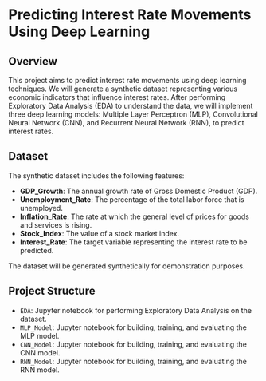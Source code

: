 # Predicting Interest Rate Movements Using Deep Learning

## Overview

This project aims to predict interest rate movements using deep learning techniques. We will generate a synthetic dataset representing various economic indicators that influence interest rates. After performing Exploratory Data Analysis (EDA) to understand the data, we will implement three deep learning models: Multiple Layer Perceptron (MLP), Convolutional Neural Network (CNN), and Recurrent Neural Network (RNN), to predict interest rates.

## Dataset

The synthetic dataset includes the following features:
- **GDP_Growth**: The annual growth rate of Gross Domestic Product (GDP).
- **Unemployment_Rate**: The percentage of the total labor force that is unemployed.
- **Inflation_Rate**: The rate at which the general level of prices for goods and services is rising.
- **Stock_Index**: The value of a stock market index.
- **Interest_Rate**: The target variable representing the interest rate to be predicted.

The dataset will be generated synthetically for demonstration purposes.

## Project Structure

- `EDA`: Jupyter notebook for performing Exploratory Data Analysis on the dataset.
- `MLP_Model`: Jupyter notebook for building, training, and evaluating the MLP model.
- `CNN_Model`: Jupyter notebook for building, training, and evaluating the CNN model.
- `RNN_Model`: Jupyter notebook for building, training, and evaluating the RNN model.


